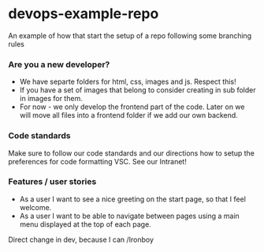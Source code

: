 # devops-example-repo
An example of how that start the setup of a repo following some branching rules

### Are you a new developer?

* We have separte folders for html, css, images and js. Respect this!
* If you have a set of images that belong to consider creating in sub folder in images for them.
* For now - we only develop the frontend part of the code. Later on we will move all files into a frontend folder if we add our own backend.

### Code standards
Make sure to follow our code standards and our directions how to setup the preferences for code formatting VSC. See our Intranet!

### Features / user stories
* As a user I want to see a nice greeting on the start page, so that I feel welcome.
* As a user I want to be able to navigate between pages using a main menu displayed at the top of each page.

Direct change in dev, because I can /Ironboy
